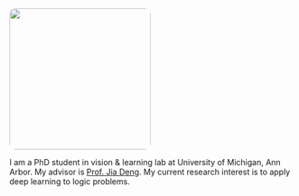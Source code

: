 <img src="https://jianwolf.github.io/jian.jpg" width="250" style="border-radius: 10px;">

I am a PhD student in vision & learning lab at University of Michigan, Ann Arbor. My advisor is [Prof. Jia Deng](http://web.eecs.umich.edu/~jiadeng/). My current research interest is to apply deep learning to logic problems.
